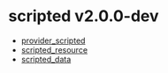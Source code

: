# scripted v2.0.0-dev
- [provider_scripted](provider_scripted.md)
- [scripted_resource](scripted_resource.md)
- [scripted_data](scripted_data.md)
